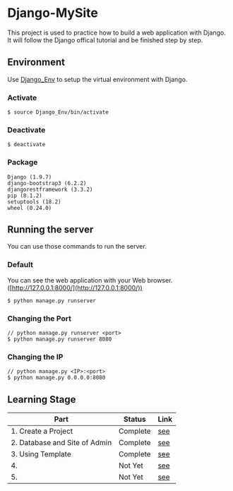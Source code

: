 # Django-MySite

This project is used to practice how to build a web application with Django. It will follow the Django offical tutorial and be finished step by step.

## Environment
Use [Django_Env](https://github.com/YanHaoChen/Django-MySite/tree/master/Django_env) to setup the virtual environment with Django.

### Activate
```shell
$ source Django_Env/bin/activate
```
### Deactivate
```shell
$ deactivate
```
### Package
```shell
Django (1.9.7)
django-bootstrap3 (6.2.2)
djangorestframework (3.3.2)
pip (8.1.2)
setuptools (18.2)
wheel (0.24.0)
```

## Running the server
You can use those commands to run the server.
### Default
You can see the web application with your Web browser.([http://127.0.0.1:8000/](http://127.0.0.1:8000/))

```shell
$ python manage.py runserver
```

### Changing the Port
```shell
// python manage.py runserver <port>
$ python manage.py runserver 8080
```
### Changing the IP
```shell
// python manage.py <IP>:<port>
$ python manage.py 0.0.0.0:8080
```

## Learning Stage

Part | Status | Link
--- | --- | ---
1. Create a Project | Complete | [see](https://docs.djangoproject.com/en/1.9/intro/tutorial01/)
2. Database and Site of Admin | Complete | [see](https://docs.djangoproject.com/en/1.9/intro/tutorial02/)
3. Using Template | Complete | [see](https://docs.djangoproject.com/en/1.9/intro/tutorial03/)
4.   | Not Yet | [see](https://docs.djangoproject.com/en/1.9/intro/tutorial04/)
5.   | Not Yet | [see](https://docs.djangoproject.com/en/1.9/intro/tutorial05/)